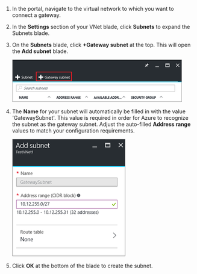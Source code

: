 1. In the portal, navigate to the virtual network to which you want to connect a gateway.

2. In the **Settings** section of your VNet blade, click **Subnets** to expand the Subnets blade.

3. On the **Subnets** blade, click **+Gateway subnet** at the top. This will open the **Add subnet** blade. 

	![Add the gateway subnet](./media/vpn-gateway-add-gwsubnet-rm-portal-include/newgwsubnet450.png "Add the gateway subnet")

4. The **Name** for your subnet will automatically be filled in with the value 'GatewaySubnet'. This value is required in order for Azure to recognize the subnet as the gateway subnet. Adjust the auto-filled **Address range** values to match your configuration requirements.

	![Adding the subnet](./media/vpn-gateway-add-gwsubnet-rm-portal-include/addgwsubnet300.png "Adding the subnet")

6. Click **OK** at the bottom of the blade to create the subnet.

